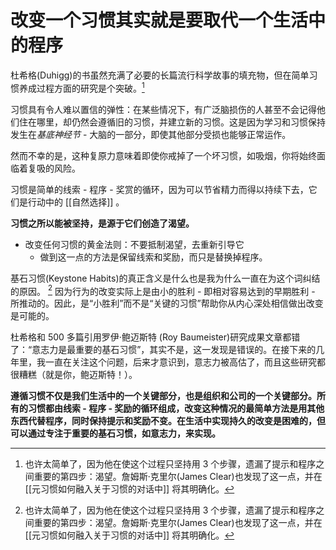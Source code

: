 # 改变一个习惯其实就是要取代一个生活中的程序
杜希格(Duhigg)的书虽然充满了必要的长篇流行科学故事的填充物，但在简单习惯养成过程方面的研究是个突破。[^1] 

习惯具有令人难以置信的弹性：在某些情况下，有广泛脑损伤的人甚至不会记得他们住在哪里，却仍然会遵循旧的习惯，并建立新的习惯。这是因为学习和习惯保持发生在*基底神经节* - 大脑的一部分，即使其他部分受损也能够正常运作。

然而不幸的是，这种复原力意味着即使你戒掉了一个坏习惯，如吸烟，你将始终面临着复吸的风险。

习惯是简单的线索 - 程序 - 奖赏的循环，因为可以节省精力而得以持续下去，它们是行动中的 [[自然选择]] 。

**习惯之所以能被坚持，是源于它们创造了渴望。**

- 改变任何习惯的黄金法则：不要抵制渴望，去重新引导它
	- 做到这一点的方法是保留线索和奖励，而只是替换掉程序。

基石习惯(Keystone Habits)的真正含义是什么也是我为什么一直在为这个词纠结的原因。 [^1] 因为行为的改变实际上是由小的胜利 - 即相对容易达到的早期胜利 - 所推动的。因此，是“小胜利”而不是“关键的习惯”帮助你从内心深处相信做出改变是可能的。

杜希格和 500 多篇引用罗伊·鲍迈斯特 (Roy Baumeister)研究成果文章都错了：“意志力是最重要的基石习惯”，其实不是，这一发现是错误的。在接下来的几年里，我一直在关注这个问题，后来才意识到，意志力被高估了，而且这些研究都很糟糕（就是你，鲍迈斯特！）。

**遵循习惯不仅是我们生活中的一个关键部分，也是组织和公司的一个关键部分。所有的习惯都由线索 - 程序 - 奖励的循环组成，改变这种情况的最简单方法是用其他东西代替程序，同时保持提示和奖励不变。在生活中实现持久的改变是困难的，但可以通过专注于重要的基石习惯，如意志力，来实现。**

[^1]: 也许太简单了，因为他在使这个过程只坚持用 3 个步骤，遗漏了提示和程序之间重要的第四步：渴望。詹姆斯·克里尔(James Clear)也发现了这一点，并在 [[元习惯如何融入关于习惯的对话中]] 将其明确化。